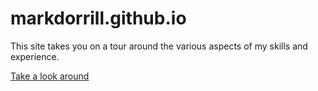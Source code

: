 # markdorrill.github.io

This site takes you on a tour around the various aspects of my skills and experience.

[Take a look around](https://markdorrill.github.io/)
